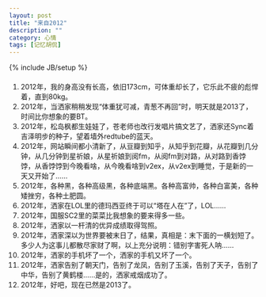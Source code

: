 ```yaml
---
layout: post
title: "来自2012"
description: ""
category: 心情
tags: [记忆胡侃]
---
```

{% include JB/setup %}

#### 
1. 2012年，我的身高没有长高，依旧173cm，可体重却长了，它乐此不疲的彪悍着，直到80kg。
2. 2012年，当洒家稍稍发现“体重犹可减，青葱不再回”时，明天就是2013了，时间比你想象的要BT。
3. 2012年，松岛枫都生娃娃了，苍老师也改行发唱片搞文艺了，洒家还Sync着吉泽明步的种子，望着墙外redtube的蓝天。
4. 2012年，网站瞬间都小清新了，从豆瓣到知乎，从知乎到花瓣，从花瓣到几分钟，从几分钟到星祈娘，从星祈娘到阅fm，从阅fm到对路，从对路到香饽饽，从香饽饽到今晚看啥，从今晚看啥到v2ex，从v2ex到睡觉，于是新的一天又开始了……
5. 2012年，各种黑，各种高级黑，各种底端黑。各种高富帅，各种白富美，各种矮挫穷，各种土肥圆。
6. 2012年，洒家在LOL里的德玛西亚终于可以“塔在人在”了，LOL……
7. 2012年，国服SC2里的菜菜比我想象的要来得多一些。
8. 2012年，洒家以一杆清的优异成绩取得驾照。
9. 2012年，洒家深以为世界要被末日了，结果，真相是：末下面的一横划短了。多少人为这事儿都散尽家财了啊，以上充分说明：错别字害死人呐……
10. 2012年，洒家的手机坏了一个，洒家的手机又坏了一个。
11. 2012年，洒家告别了朝天门，告别了龙凤，告别了玉溪，告别了天子，告别了中华，告别了黄鹤楼……是的，洒家戒烟成功了。
12. 2012年，好吧，现在已然是2013了。